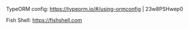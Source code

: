 TypeORM config: https://typeorm.io/#/using-ormconfig | 23w8PSHwep0

Fish Shell:     https://fishshell.com
